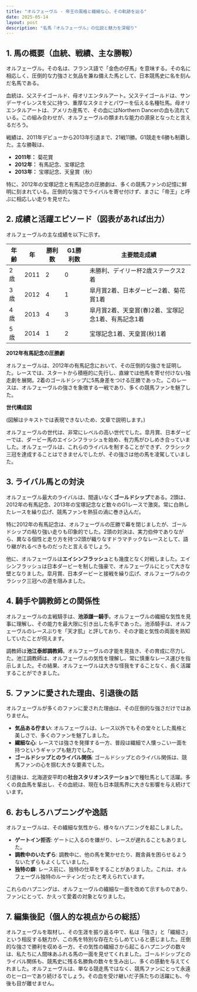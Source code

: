 ```yaml
---
title: "オルフェーヴル - 帝王の風格と繊細な心、その軌跡を辿る"
date: 2025-05-14
layout: post
description: "名馬『オルフェーヴル』の伝説と魅力を深堀り"
---
```


## 1. 馬の概要（血統、戦績、主な勝鞍）

オルフェーヴル。その名は、フランス語で「金色の仔馬」を意味する。その名に相応しく、圧倒的な力強さと気品を兼ね備えた馬として、日本競馬史に名を刻んだ名馬である。

血統は、父ステイゴールド、母オリエンタルアート。父ステイゴールドは、サンデーサイレンスを父に持つ、重厚なスタミナとパワーを伝える名種牡馬。母オリエンタルアートは、アメリカ産馬で、その血にはNorthern Dancerの血も流れている。この組み合わせが、オルフェーヴルの類まれな能力の源泉となったと言えるだろう。

戦績は、2011年デビューから2013年引退まで、21戦11勝。G1競走を6勝も制覇した。主な勝鞍は、

* **2011年：** 菊花賞
* **2012年：** 有馬記念、宝塚記念
* **2013年：** 宝塚記念、天皇賞（秋）

特に、2012年の宝塚記念と有馬記念の圧勝劇は、多くの競馬ファンの記憶に鮮明に刻まれている。圧倒的な強さでライバルを寄せ付けず、まさに「帝王」と呼ぶに相応しい走りを見せた。


## 2. 成績と活躍エピソード（図表があれば出力）

オルフェーヴルの主な成績を以下に示す。

| 年齢 | 年 | 勝利数 | G1勝利数 | 主要競走成績 |
|---|---|---|---|---|
| 2歳 | 2011 | 2 | 0 |  未勝利、デイリー杯2歳ステークス2着 |
| 3歳 | 2012 | 4 | 1 |  皐月賞2着、日本ダービー2着、菊花賞1着 |
| 4歳 | 2013 | 4 | 3 |  皐月賞2着、天皇賞(春)2着、宝塚記念1着、有馬記念1着 |
| 5歳 | 2014 | 1 | 2 |  宝塚記念1着、天皇賞(秋)1着 |


**2012年有馬記念の圧勝劇**

オルフェーヴルは、2012年の有馬記念において、その圧倒的な強さを証明した。レースでは、スタートから積極的に先行し、直線では他馬を寄せ付けない独走劇を展開。2着のゴールドシップに5馬身差をつける圧勝であった。このレースは、オルフェーヴルの強さを象徴する一戦であり、多くの競馬ファンを魅了した。


**世代構成図**

(図解はテキストでは表現できないため、文章で説明します。)

オルフェーヴルの世代は、非常にレベルの高い世代でした。皐月賞、日本ダービーでは、ダービー馬のエイシンフラッシュを始め、有力馬がひしめき合っていました。オルフェーヴルは、これらのライバルを制することができず、クラシック三冠を達成することはできませんでしたが、その強さは他の馬を凌駕していました。


## 3. ライバル馬との対決

オルフェーヴル最大のライバルは、間違いなく**ゴールドシップ**である。2頭は、2012年の有馬記念、2013年の宝塚記念など数々のG1レースで激突。常に白熱したレースを繰り広げ、競馬ファンを熱狂の渦に巻き込んだ。

特に2012年の有馬記念は、オルフェーヴルの圧勝で幕を閉じましたが、ゴールドシップの粘り強い走りも印象的でした。2頭の対決は、実力伯仲でありながら、異なる個性と走り方を持つ2頭が織りなすドラマチックなレースとして、語り継がれるべきものだったと言えるでしょう。


他に、オルフェーヴルは**エイシンフラッシュ**とも幾度となく対戦しました。エイシンフラッシュは日本ダービーを制した強豪で、オルフェーヴルにとって大きな壁となりました。皐月賞、日本ダービーと接戦を繰り広げ、オルフェーヴルのクラシック三冠への道を阻みました。


## 4. 騎手や調教師との関係性

オルフェーヴルの主戦騎手は、**池添謙一騎手**。オルフェーヴルの繊細な気性を見事に理解し、その能力を最大限に引き出した名手であった。池添騎手は、オルフェーヴルのレースぶりを「天才肌」と評しており、その才能と気性の両面を熟知していたことが伺えます。

調教師は**池江泰郎調教師**。オルフェーヴルの才能を見抜き、その育成に尽力した。池江調教師は、オルフェーヴルの気性を理解し、常に慎重なレース運びを指示しました。その結果、オルフェーヴルは大きな怪我をすることなく、長く活躍することができました。


## 5. ファンに愛された理由、引退後の話

オルフェーヴルが多くのファンに愛された理由は、その圧倒的な強さだけではありません。

* **気品ある佇まい**:  オルフェーヴルは、レース以外でもその堂々とした風格と美しさで、多くのファンを魅了しました。
* **繊細な心**:  レースでは強さを発揮する一方、普段は繊細で人懐っこい一面を持つというギャップも魅力でした。
* **ゴールドシップとのライバル関係**:  ゴールドシップとのライバル関係は、競馬ファンの心を掴む大きな要素でした。


引退後は、北海道安平町の**社台スタリオンステーション**で種牡馬として活躍。多くの良血馬を輩出し、その血統は、現在も日本競馬界に大きな影響を与え続けています。


## 6. おもしろハプニングや逸話

オルフェーヴルは、その繊細な気性から、様々なハプニングを起こしました。

* **ゲートイン拒否**:  ゲートに入るのを嫌がり、レースが遅れることもありました。
* **調教中のいたずら**:  調教中に、他の馬を驚かせたり、厩舎員を困らせるようないたずらもよくしていました。
* **独特の癖**:  レース前に、独特の仕草をすることがありました。これは、オルフェーヴル独特のルーティンだったと考えられています。


これらのハプニングは、オルフェーヴルの繊細な一面を改めて示すものであり、ファンにとって、かえって愛着の対象となりました。


## 7. 編集後記（個人的な視点からの総括）

オルフェーヴルを取材し、その生涯を振り返る中で、私は「強さ」と「繊細さ」という相反する魅力が、この馬を特別な存在たらしめていると感じました。圧倒的な強さで勝利を収める一方、その気性の繊細さから起こるハプニングの数々は、私たちに人間味あふれる馬の一面を見せてくれました。ゴールドシップとのライバル関係も、競馬史に残る名勝負の数々を生み出し、多くの感動を与えてくれました。オルフェーヴルは、単なる競走馬ではなく、競馬ファンにとって永遠のヒーローであり続けるでしょう。その血を受け継いだ子孫たちの活躍にも、今後も目が離せません。
